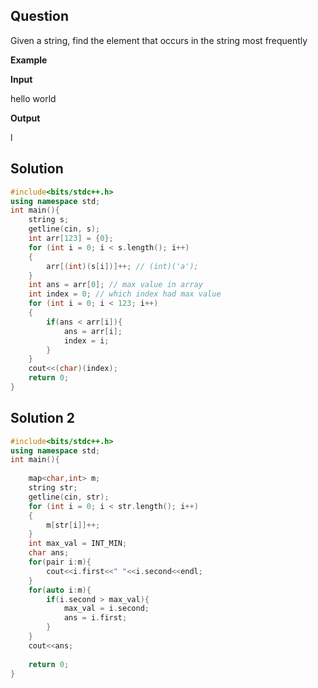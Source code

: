 ## Question

Given a string, find the element that occurs in the string most frequently

**Example**

**Input**

hello world

**Output**

l

## Solution
```c++
#include<bits/stdc++.h>
using namespace std;
int main(){
    string s;
    getline(cin, s);
    int arr[123] = {0};
    for (int i = 0; i < s.length(); i++)
    {
        arr[(int)(s[i])]++; // (int)('a'); 
    }
    int ans = arr[0]; // max value in array
    int index = 0; // which index had max value
    for (int i = 0; i < 123; i++)
    {
        if(ans < arr[i]){
            ans = arr[i];
            index = i;
        }
    }
    cout<<(char)(index);
    return 0;
}
```

## Solution 2
```c++
#include<bits/stdc++.h>
using namespace std;
int main(){
    
    map<char,int> m;
    string str;
    getline(cin, str);
    for (int i = 0; i < str.length(); i++)
    {
        m[str[i]]++;
    }
    int max_val = INT_MIN;
    char ans;
    for(pair i:m){
        cout<<i.first<<" "<<i.second<<endl;
    }
    for(auto i:m){
        if(i.second > max_val){
            max_val = i.second;
            ans = i.first;
        }
    }
    cout<<ans;
    
    return 0;
}
```